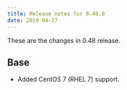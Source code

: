 ```yaml
---
title: Release notes for 0.48.0
date: 2019-04-27
---
```


These are the changes in 0.48 release.

## Base

-   Added CentOS 7 (RHEL 7) support.


